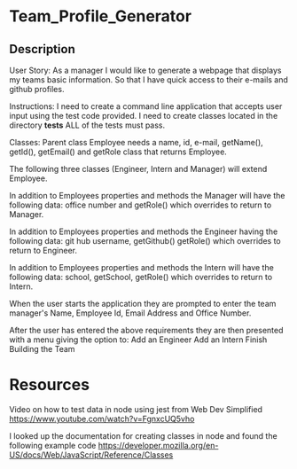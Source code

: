 # Team_Profile_Generator

## Description

User Story: As a manager I would like to generate a webpage that displays my teams basic information. So that I have quick access to their e-mails and github profiles.

Instructions:
I need to create a command line application that accepts user input using the test code provided. I need to create classes located in the directory __tests__ ALL of the tests must pass.

Classes: 
Parent class Employee needs a name, id, e-mail, getName(), getId(), getEmail() and getRole class that returns Employee.

The following three classes (Engineer, Intern and Manager) will extend Employee.

In addition to Employees properties and methods the Manager will have the following data:
 office number and getRole() which overrides to return to Manager.

In addition to Employees properties and methods the Engineer having the following data:
git hub username, getGithub() getRole() which overrides to return to Engineer.

In addition to Employees properties and methods the Intern will have the following data:
school, getSchool, getRole() which overrides to return to Intern.

When the user starts the application they are prompted to enter the team manager's Name, Employee Id, Email Address and Office Number.

After the user has entered the above requirements they are then presented with a menu giving the option to:
Add an Engineer
Add an Intern
Finish Building the Team


# Resources
Video on how to test data in node using jest from Web Dev Simplified
https://www.youtube.com/watch?v=FgnxcUQ5vho

I looked up the documentation for creating classes in node and found the following example code
https://developer.mozilla.org/en-US/docs/Web/JavaScript/Reference/Classes


